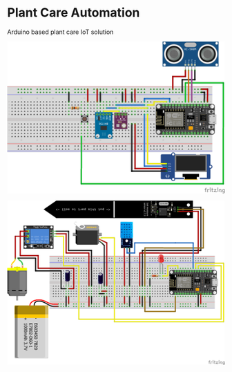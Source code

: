 # Plant Care Automation
 Arduino based plant care IoT solution

![Base station breadboard](https://github.com/dimitrivlachos/Plant-Care-Automation/blob/main/Base%20Station/Base%20station%20bread%20board.png?raw=true)

![Plant monitoring station breadboard](https://github.com/dimitrivlachos/Plant-Care-Automation/blob/main/Plant%20Monitor%20Station/Plant%20monitoring%20station%20bread%20board.png?raw=true)